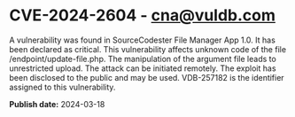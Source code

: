 # CVE-2024-2604 - cna@vuldb.com

A vulnerability was found in SourceCodester File Manager App 1.0. It has been declared as critical. This vulnerability affects unknown code of the file /endpoint/update-file.php. The manipulation of the argument file leads to unrestricted upload. The attack can be initiated remotely. The exploit has been disclosed to the public and may be used. VDB-257182 is the identifier assigned to this vulnerability.

**Publish date:** 2024-03-18
